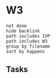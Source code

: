 # W3

```tasks
not done
hide backlink
path includes IVP
path includes W3
group by filename
sort by happens
```

## Tasks